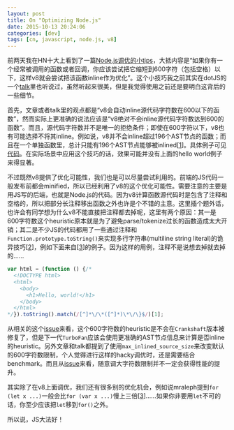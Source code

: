 ```yaml
---
layout: post
title: On "Optimizing Node.js"
date: 2015-10-13 20:24:06
categories: [dev]
tags: [cn, javascript, node.js, v8]
---
```


前两天我在HN十大上看到了一篇[Node.js调优的小tips](https://medium.com/@c2c/nodejs-a-quick-optimization-advice-7353b820c92e)，大抵内容是“如果你有一个经常被调用的函数或者回调，你应该尝试把它缩短到600字符（包括空格）以下，这样v8就会尝试把该函数inline作为优化”。这个小技巧我之前其实在dotJS的一个[talk](https://youtu.be/FXyM1yrtloc)里也听说过，虽然听起来很美，但是我觉得使用之前还是要明白这背后的一些细节。

首先，文章或者talk里的观点都是“v8会自动inline源代码字符数在600以下的函数”，然而实际上更准确的说法应该是“v8绝对不会inline源代码字符数达到600的函数”。而且，源代码字符数并不是唯一的拒绝条件；即使在600字符以下，v8也有可能选择不将其inline。例如说，v8并不会inline超过196个AST节点的函数；而且在一个单独函数里，总计只能有196个AST节点能够被inlined[[1][A tour of V8: Crankshaft, the optimizing compiler]]。具体例子可见[代码](https://chromium.googlesource.com/v8/v8.git/+/master/src/hydrogen.cc#8280)。在实际场景中应用这个技巧的话，效果可能并没有上面的hello world例子来得显著。

不过既然v8提供了优化可能性，我们也是可以尽量尝试利用的。前端的JS代码一般发布前都会minified，所以已经利用了v8的这个优化可能性。需要注意的主要是用JS写的后端，也就是Node.js的代码。因为v8计算函数源代码时是包含了注释和空格的，所以把部分长注释移出函数之外也许是个不错的主意。这里插个题外话，也许会有同学想为什么v8不能直接把注释都去掉呢，这里有两个原因：其一是600字符数这个heuristic原本就是为了避免parse/tokenize过长的函数造成太大开销；其二是不少JS的代码都用了一些通过注释和`Function.prototype.toString()`来实现多行字符串(multiline string literal)的诡异技巧[[2][HN comments]]，例如下面来自[[3][Multi-line strings in JavaScript and Node.js]]的例子。因为这样的用例，注释不是说想去掉就去掉的……

```javascript
var html = (function () {/*  
  <!DOCTYPE html>  
  <html>  
    <body>  
      <h1>Hello, world!</h1>  
    </body>  
  </html>          
*/}).toString().match(/[^]*\/\*([^]*)\*\/\}$/)[1];

```

从相关的这个[issue](https://code.google.com/p/v8/issues/detail?id=3354)来看，这个600字符数的heuristic是不会在`Crankshaft`版本被修复了，但是下一代`TurboFan`应该会使用更准确的AST节点信息来计算是否inline的heuristic。另外文章和talk都提到了使用`max_inlined_source_size`来改变默认的600字符数限制，个人觉得进行这样的hacky调优时，还是需要结合benchmark。而且从[issue](https://code.google.com/p/v8/issues/detail?id=3354)来看，随意调大字符数限制并不一定会获得性能的提升。

其实除了在v8上面调优，我们还有很多别的优化机会，例如说mraleph提到`for (let x ...)`一般会比`for (var x ...)`慢上三倍[[3][mraleph的吐槽]]……如果你非要用`let`不可的话，你至少应该把`let`移到`for()`之外。

所以说，JS大法好！

[Multi-line strings in JavaScript and Node.js]: http://tomasz.janczuk.org/2013/05/multi-line-strings-in-javascript-and.html
[A tour of V8: Crankshaft, the optimizing compiler]: http://jayconrod.com/posts/54/a-tour-of-v8-crankshaft-the-optimizing-compiler
[v8: a tale of two compilers]: http://wingolog.org/archives/2011/07/05/v8-a-tale-of-two-compilers
[HN comments]: https://news.ycombinator.com/item?id=10375297
[mraleph的吐槽]: https://twitter.com/mraleph/status/653708835320922112


